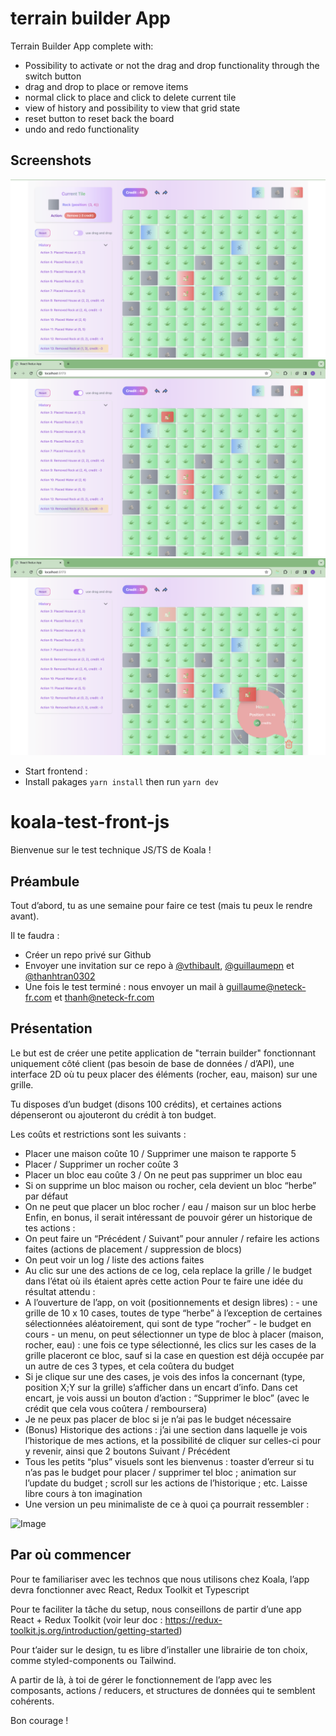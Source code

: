 
# terrain builder App

Terrain Builder App complete with:

- Possibility to activate or not the drag and drop functionality through the switch button
- drag and drop to place or remove items
- normal click to place and click to delete current tile
- view of history and possibility to view that grid state
- reset button to reset back the board
- undo and redo functionality

## Screenshots

![DefaultApp](screenshots/defaultApp.png)
![Drag And Drop To PlaceItem](screenshots/dragAndDropToPlaceItem.png)
![Drag And Drop To Delete](screenshots/dragAndDropToDelete.png)

- Start frontend :
- Install pakages `yarn install`  then run  `yarn dev`


# koala-test-front-js

Bienvenue sur le test technique JS/TS de Koala !

## Préambule

Tout d’abord, tu as une semaine pour faire ce test (mais tu peux le rendre avant).

Il te faudra :

- Créer un repo privé sur Github
- Envoyer une invitation sur ce repo à [@vthibault](https://github.com/vthibault), [@guillaumepn](https://github.com/guillaumepn) et [@thanhtran0302](https://github.com/thanhtran0302)
- Une fois le test terminé : nous envoyer un mail à <guillaume@neteck-fr.com> et <thanh@neteck-fr.com>

## Présentation

Le but est de créer une petite application de "terrain builder" fonctionnant uniquement côté client (pas besoin de base de données / d’API), une interface 2D où tu peux placer des éléments (rocher, eau, maison) sur une grille.

Tu disposes d’un budget (disons 100 crédits), et certaines actions dépenseront ou ajouteront du crédit à ton budget.

Les coûts et restrictions sont les suivants :

- Placer une maison coûte 10 / Supprimer une maison te rapporte 5
- Placer / Supprimer un rocher coûte 3
- Placer un bloc eau coûte 3 / On ne peut pas supprimer un bloc eau
- Si on supprime un bloc maison ou rocher, cela devient un bloc “herbe” par défaut
- On ne peut que placer un bloc rocher / eau / maison sur un bloc herbe
  Enfin, en bonus, il serait intéressant de pouvoir gérer un historique de tes actions :
- On peut faire un “Précédent / Suivant” pour annuler / refaire les actions faites (actions de placement / suppression de blocs)
- On peut voir un log / liste des actions faites
- Au clic sur une des actions de ce log, cela replace la grille / le budget dans l’état
  où ils étaient après cette action
  Pour te faire une idée du résultat attendu :
- A l’ouverture de l’app, on voit (positionnements et design libres) : - une grille de 10 x 10 cases, toutes de type “herbe” à l’exception de
  certaines sélectionnées aléatoirement, qui sont de type “rocher” - le budget en cours - un menu, on peut sélectionner un type de bloc à placer (maison, rocher,
  eau) : une fois ce type sélectionné, les clics sur les cases de la grille placeront ce bloc, sauf si la case en question est déjà occupée par un autre de ces 3 types, et cela coûtera du budget
- Si je clique sur une des cases, je vois des infos la concernant (type, position X;Y sur la grille) s’afficher dans un encart d’info. Dans cet encart, je vois aussi un bouton d’action : “Supprimer le bloc” (avec le crédit que cela vous coûtera /
  remboursera)
- Je ne peux pas placer de bloc si je n’ai pas le budget nécessaire
- (Bonus) Historique des actions : j’ai une section dans laquelle je vois l’historique de mes actions, et la
  possibilité de cliquer sur celles-ci pour y revenir, ainsi que 2 boutons Suivant /
  Précédent
- Tous les petits “plus” visuels sont les bienvenus : toaster d’erreur si tu n’as pas le
  budget pour placer / supprimer tel bloc ; animation sur l’update du budget ; scroll
  sur les actions de l’historique ; etc. Laisse libre cours à ton imagination
- Une version un peu minimaliste de ce à quoi ça pourrait ressembler :

![Image](readme.png)

## Par où commencer

Pour te familiariser avec les technos que nous utilisons chez Koala, l’app devra fonctionner avec React, Redux Toolkit et Typescript

Pour te faciliter la tâche du setup, nous conseillons de partir d’une app React + Redux Toolkit (voir leur doc : <https://redux-toolkit.js.org/introduction/getting-started>)

Pour t’aider sur le design, tu es libre d’installer une librairie de ton choix, comme styled-components ou Tailwind.

A partir de là, à toi de gérer le fonctionnement de l’app avec les composants, actions / reducers, et structures de données qui te semblent cohérents.

Bon courage !

